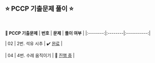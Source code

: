 ## ⭐️ PCCP 기출문제 풀이 ⭐️ 

<br>

<!-- 💭 [진행 중]  ✔️ [완료] -->

<div >

**📔 PCCP 기출문제**
| **번호** | **문제** | **풀이 여부** |
|:--------:|:--------|:-----------:|
<!-- | 01 | 1번. 붕대 감기 | ✔️ [완료]() | -->
| 02 | 2번. 석유 시추 | ✔️ [완료](https://github.com/yuuforest/Programmers/blob/main/python/PCCP%20%EA%B8%B0%EC%B6%9C%EB%AC%B8%EC%A0%9C/%EC%84%9D%EC%9C%A0%20%EC%8B%9C%EC%B6%94.py) |
<!-- | 03 | 3번. 아날로그 시계 | 💭 [진행 중]() | -->
| 04 | 4번. 수레 움직이기 | 💭 [진행 중]() |
